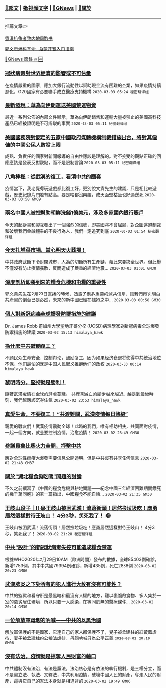 ###  [:eagle:郭文](https://github.com/ourhimalayas/txt) | [:books:視頻文字](https://github.com/ourhimalayas/txt/blob/master/content/README.md) | [:newspaper:GNews](https://github.com/ourhimalayas/txt/blob/master/content/gnews/README.md) | [:pray:關於](https://github.com/ourhimalayas/home/tree/master/about)
---

推薦文章:point_right:

[香港抗争者致内地同胞书](https://github.com/ourhimalayas/news/blob/master/2019/08/a_letter_from_the_hong_kong_people.md)

[郭文贵爆料革命 · 启蒙开智入门指南](https://github.com/ourhimalayas/txt/issues/1)

[:newspaper:GNews 節錄 :fire: :new:](https://github.com/ourhimalayas/txt/blob/master/content/gnews/README.md) 



### [冠狀病毒對世界經濟的影響或不可估量](/content/gnews/1/README.md)

在疫情嚴重的國家，應加大銀行流動性以幫助現金流有困難的企業，如果疫情持續惡化，G20國家有必要聯手成立醫療支持機構  `2020-03-03 05:24 秘密翻译组`

### [最新發現：華為向伊朗運送美國禁運物資](/content/gnews/2/README.md)

最近一系列公佈的內部文件顯示，華為向伊朗銷售和運輸大量被禁止的美國高科技產品已經被證明是不可辯駁的事實  `2020-03-03 05:11 秘密翻译组`

### [美國國務院對認定的五家中國政府媒體機構制裁措施出台，將對其僱傭的中國公民人數設上限](/content/gnews/3/README.md)

成熟、負責任的國家對新聞報導的自由性應該是理解的。對不接受的觀點正確的回應應該是發表反對觀點，而不是限制言論  `2020-03-03 05:11 秘密翻译组`

### [八角棒槌：從武漢的復工，看清中共的圈套](/content/gnews/4/README.md)

疫情當下，我老覺得玩遊戲都比復工好，更別說文貴先生的建議，只是相比較遊戲，歷史紀錄片門檻有點高。要是啥都沒興趣，成天面壁枯坐也好過送死  `2020-03-03 03:58 GM09`

### [兩名中國人被控幫助朝鮮洗錢1億美元，涉及多家國內銀行賬戶](/content/gnews/5/README.md)

今天的起訴書和製裁發出了一個強烈的信號，即美國將不會屈服，對企圖逃避制裁和破壞我們金融體系的不良行為人，我們一定追究到底  `2020-03-03 01:54 秘密翻译组`

### [今天扎堆菜市場，當心明天火葬場！](/content/gnews/6/README.md)

中共政府武斷下令封閉城市，人為的切斷所有生產鏈，藉此來要挾全世界。但此舉不僅沒有防止疫情擴散，反而造成了嚴重的經濟地震...  `2020-03-03 01:01 GM30`

### [深度剖析即將到來的糧食危機和屯糧的重要性](/content/gnews/7/README.md)

郭文貴先生在2月29日直播的時候，透露了很多重要的滅共信息，讓我們再次明白共產黨的倒台已是必然，未來的新中國已經在襁褓之中...  `2020-03-03 00:58 GM30`

### [個人對新冠病毒全球爆發防禦措施的建議](/content/gnews/8/README.md)

Dr. James Robb 前加州大學聖地牙哥分校 (UCSD)病理學家對新冠病毒全球爆發防禦措施的建議  `2020-03-02 15:13 himalaya_hawk`

### [為什麼中共鼓勵復工？](/content/gnews/9/README.md)

不顾民众生命安全，控制舆论，鼓励复工，因为如果经济衰退将使得中共统治地位不保，他们最怕的就是中国人民起义推翻他们的政权  `2020-03-03 00:14 himalaya_hawk`

### [黎明時分，堅持就是勝利！](/content/gnews/10/README.md)

隨著武漢疫情在全球的肆虐蔓延， 共產黨滅亡的腳步越來越近。越是到最後時刻，我們越應該沉得住氣  `2020-03-02 23:53 himalaya_hawk`

### [真愛生命，不要復工！ “共渡難關，武漢疫情每日熱線”](/content/gnews/11/README.md)

親愛的戰友們！武漢疫情震動全球！此時的我們，唯有相助相扶，共同面對疫情，一起一個方向，就是要控制疫情，治愈疫情！  `2020-03-02 23:49 GM30`

### [參議員魯比奧火力全開，抨擊中共](/content/gnews/12/README.md)

應對全球性瘟疫大爆發需要信息公開透明，但是中共沒有共享任何信息  `2020-03-02 21:43 GM37`

### [關於“湖北糧食夠吃嗎”問題的討論](/content/gnews/13/README.md)

不久之前撰寫了《中國的糧食危機與耕地問題——紀念中國三年經濟困難期間餓死的幾千萬同胞》的第一篇指出，中國糧食不能自給...  `2020-03-02 21:35 GM30`

### [王岐山段子｜‼ ️😂王岐山被困武漢！流落街頭！居然撿垃圾吃！應勇居然這樣對待王岐山！ 4分3秒，笑死我了！ 😂](/content/gnews/14/README.md)

王岐山被困武漢！流落街頭！居然撿垃圾吃！應勇居然這樣對待王岐山！ 4分3秒，笑死我了！  `2020-03-02 21:28 秘密翻译组`

### [中共“設計”的新冠狀病毒失控可能造成糧食禁運](/content/gnews/15/README.md)

根據WHO2020年2月29日10AM（歐洲時間）發布的數據，全球85403例確診，新增1753例，其中中共國79394例確診，新增435例，死亡2838例  `2020-03-02 20:23 GM06`

### [武漢肺炎之下對所有的犯人進行大赦有沒有可能性？](/content/gnews/16/README.md)

中共的監獄和看守所是最黑暗和最沒有人權的地方，難以裹腹的食物、多人集於一室的惡劣居住環境，所以只要一人感染，在等同於無的醫療條件...  `2020-03-02 20:14 GM30`

### [一位解放軍母親的吶喊——中共的以黑治國](/content/gnews/17/README.md)

解放軍保護的不是國家，它連自己的家人都保護不了，兒子被孟建柱的紅黃藍虐待，妻子被孟建柱的公檢法虐待，母親吶喊只為公平正義  `2020-03-02 20:10 GM06`

### [沒有法治，疫情就是掠奪人民財富的藉口](/content/gnews/18/README.md)

中共體制沒有法治，有法是黨法，法治核心是有依法的執行機制，是三權分立，而不是黨立法、執法、又釋法，中共利用疫情，破壞中國人民的財產，奪走人民的財產，這與它自己的憲法本身就是相違背的  `2020-03-02 19:49 GM06`

